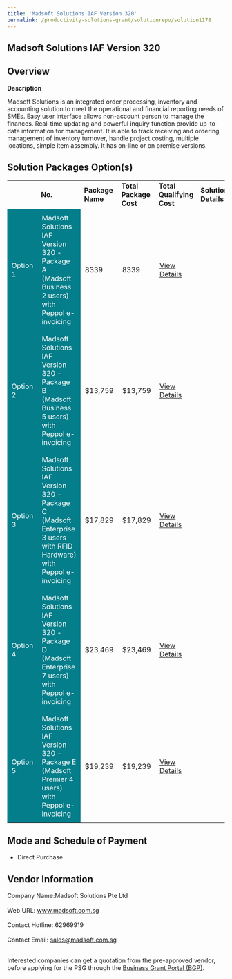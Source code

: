```yaml
---
title: 'Madsoft Solutions IAF Version 320'
permalink: /productivity-solutions-grant/solutionrepo/solution1178
---
```


## Madsoft Solutions IAF Version 320

## Overview

**Description**

Madsoft Solutions is an integrated order processing, inventory and accounting solution to meet the operational and financial reporting needs of SMEs. Easy user interface allows non-account person to manage the finances. Real-time updating and powerful inquiry function provide up-to-date information for management. It is able to track receiving and ordering, management of inventory turnover, handle project costing, multiple locations, simple item assembly.  It has on-line or on premise versions.

## Solution Packages Option(s)

<table>
<th>
<td><b>No.</b></td>
<td><b>Package Name</b></td>
<td><b>Total Package Cost</b></td>
<td><b>Total Qualifying Cost</b></td>
<td><b>Solution Details</b></td>
</th>
<tr>
<td style='padding: 10px; background-color: #037E8A; color: #FFFFFF;'>Option 1</td>
<td style='padding: 10px; background-color: #037E8A; color: #FFFFFF;'> Madsoft Solutions IAF Version 320 - Package A (Madsoft Business 2 users) with Peppol e-invoicing </td>
<td style='padding: 10px;'>8339</td>
<td style='padding: 10px;'>8339</td>
<td style='padding: 10px;'><a href='https://www.gobusiness.gov.sg/images/psg/Desensitised_Madsoft_Solutions_Annex_3_CR_wef_19_August_2021_Part_1.pdf' target='_blank'>View Details</a></td>
</tr>
<tr>
<td style='padding: 10px; background-color: #037E8A; color: #FFFFFF;'>Option 2</td>
<td style='padding: 10px; background-color: #037E8A; color: #FFFFFF;'> Madsoft Solutions IAF Version 320 - Package B (Madsoft Business 5 users) with Peppol e-invoicing </td>
<td style='padding: 10px;'>$13,759</td>
<td style='padding: 10px;'>$13,759</td>
<td style='padding: 10px;'><a href='https://www.gobusiness.gov.sg/images/psg/Desensitised_Madsoft_Solutions_Annex_3_CR_wef_19_August_2021_Part_2.pdf' target='_blank'>View Details</a></td>
</tr>
<tr>
<td style='padding: 10px; background-color: #037E8A; color: #FFFFFF;'>Option 3</td>
<td style='padding: 10px; background-color: #037E8A; color: #FFFFFF;'> Madsoft Solutions IAF Version 320 - Package C (Madsoft Enterprise 3 users with RFID Hardware) with Peppol e-invoicing</td>
<td style='padding: 10px;'>$17,829</td>
<td style='padding: 10px;'>$17,829</td>
<td style='padding: 10px;'><a href='https://www.gobusiness.gov.sg/images/psg/Desensitised_Madsoft_Solutions_Annex_3_CR_wef_19_August_2021_Part_3.pdf' target='_blank'>View Details</a></td>
</tr>
<tr>
<td style='padding: 10px; background-color: #037E8A; color: #FFFFFF;'>Option 4</td>
<td style='padding: 10px; background-color: #037E8A; color: #FFFFFF;'> Madsoft Solutions IAF Version 320 - Package D (Madsoft Enterprise 7 users) with Peppol e-invoicing</td>
<td style='padding: 10px;'>$23,469</td>
<td style='padding: 10px;'>$23,469</td>
<td style='padding: 10px;'><a href='https://www.gobusiness.gov.sg/images/psg/Desensitised_Madsoft_Solutions_Annex_3_CR_wef_19_August_2021_Part_4.pdf' target='_blank'>View Details</a></td>
</tr>
<tr>
<td style='padding: 10px; background-color: #037E8A; color: #FFFFFF;'>Option 5</td>
<td style='padding: 10px; background-color: #037E8A; color: #FFFFFF;'> Madsoft Solutions IAF Version 320 - Package E (Madsoft Premier 4 users) with Peppol e-invoicing</td>
<td style='padding: 10px;'>$19,239</td>
<td style='padding: 10px;'>$19,239</td>
<td style='padding: 10px;'><a href='https://www.gobusiness.gov.sg/images/psg/Desensitised_Madsoft_Solutions_Annex_3_CR_wef_19_August_2021_Part_5.pdf' target='_blank'>View Details</a></td>
</tr>
</table>

## Mode and Schedule of Payment

 - Direct Purchase

## Vendor Information

 Company Name:Madsoft Solutions Pte Ltd <br><br>Web URL: www.madsoft.com.sg <br><br>Contact Hotline: 62969919 <br><br>Contact Email: sales@madsoft.com.sg <br><br>

Interested companies can get a quotation from the pre-approved vendor, before applying for the PSG through the <a href='https://www.businessgrants.gov.sg/' target='_blank' rel='noopener'>Business Grant Portal (BGP)</a>.

<script src="/jquery/resize-tables.js"></script>
